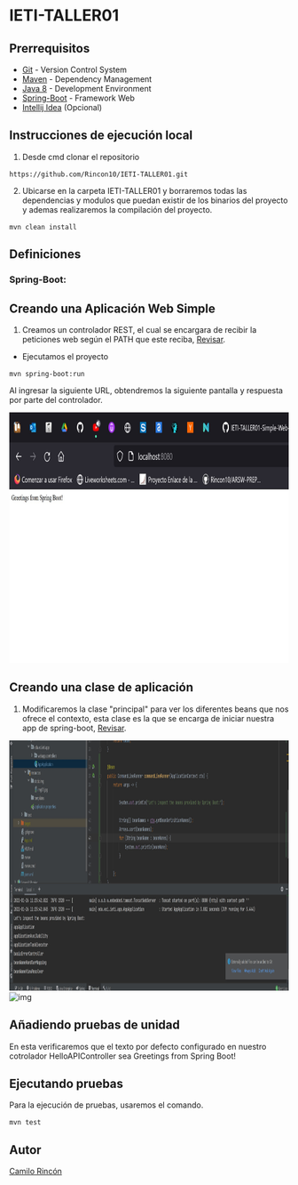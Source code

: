 # IETI-TALLER01 

## Prerrequisitos

-   [Git](https://git-scm.com/downloads) - Version Control System
-   [Maven](https://maven.apache.org/download.cgi) - Dependency Management
-   [Java 8](https://www.java.com/download/ie_manual.jsp) - Development Environment
-   [Spring-Boot](https://spring.io/projects/spring-boot) - Framework Web
-   [Intellij Idea](https://www.jetbrains.com/es-es/idea/download/) (Opcional)

## Instrucciones de ejecución local
1. Desde cmd clonar el repositorio

```git
https://github.com/Rincon10/IETI-TALLER01.git
```

2. Ubicarse en la carpeta IETI-TALLER01 y borraremos todas las dependencias y modulos que puedan existir de los binarios del proyecto y ademas realizaremos la compilación del proyecto.
```maven
mvn clean install
```

## Definiciones
### Spring-Boot: 

## Creando una Aplicación Web Simple

1. Creamos un controlador REST, el cual se encargara de recibir la peticiones web según el PATH que este reciba, [Revisar](https://github.com/Rincon10/IETI-TALLER01/blob/master/src/main/java/edu/eci/ieti/app/webapp/controllers/HelloAPIController.java).

* Ejecutamos el proyecto
```maven
mvn spring-boot:run
```

Al ingresar la siguiente URL, obtendremos la siguiente pantalla y respuesta por parte del controlador.

<img style="height: 450px" src="https://github.com/Rincon10/IETI-TALLER01/blob/master/src/main/resources/static/img/img01.jpg" alt="fst-app">

## Creando una clase de aplicación

1. Modificaremos la clase "principal" para ver los diferentes beans que nos ofrece el contexto, esta clase es la que se encarga de iniciar nuestra app de spring-boot, [Revisar](https://github.com/Rincon10/IETI-TALLER01/blob/master/src/main/java/edu/eci/ieti/app/AppApplication.java).

<img style="height: 450px" src="https://github.com/Rincon10/IETI-TALLER01/blob/master/src/main/resources/static/img/img02.jpg" alt="Main-class">


<img style="height: 450px" src="" alt="img">

## Añadiendo pruebas de unidad 

En esta verificaremos que el texto por defecto configurado en nuestro cotrolador HelloAPIController sea Greetings from Spring Boot! 
## Ejecutando pruebas

Para la ejecución de pruebas, usaremos el comando.
```maven
mvn test
```

## Autor
[Camilo Rincón](https://github.com/Rincon10)

